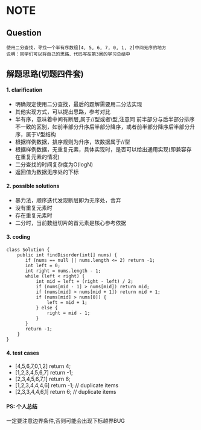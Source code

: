 # NOTE

## Question
```
使用二分查找，寻找一个半有序数组[4, 5, 6, 7, 0, 1, 2]中间无序的地方
说明：同学们可以将自己的思路、代码写在第3周的学习总结中
```  

## 解题思路(切题四件套)

#### 1. clarification
- 明确规定使用二分查找，最后的题解需要用二分法实现
- 其他实现方式，可以提出思路，参考对比
- 半有序，意味着中间有断层,属于//型或者\\型,注意同 前半部分与后半部分排序不一致的区别，如前半部分升序后半部分降序，或者前半部分降序后半部分升序，属于V型结构
- 根据样例数据，排序规则为升序，故数据属于//型
- 根据样例数据，无重复元素，具体实现时，是否可以给出通用实现(即兼容存在重复元素的情况)
- 二分查找的时间复杂度为O(logN)
- 返回值为数据无序处的下标

#### 2. possible solutions
- 暴力法，顺序迭代发现断层即为无序处，舍弃
- 没有重复元素时
- 存在重复元素时
- 二分时，当前数组切片的首元素是核心参考依据

#### 3. coding
```
class Solution {
    public int findDisorder(int[] nums) {
       if (nums == null || nums.length <= 2) return -1; 
       int left = 0;
       int right = nums.length - 1;
       while (left < right) {
           int mid = left + (right - left) / 2;
           if (nums[mid - 1] > nums[mid]) return mid;
           if (nums[mid] > nums[mid + 1]) return mid + 1;
           if (nums[mid] > nums[0]) {
               left = mid + 1;
           } else {
               right = mid - 1;
           }
       }
       return -1;
    }
}
```

#### 4. test cases
- [4,5,6,7,0,1,2] return 4;
- [1,2,3,4,5,6,7] return -1;
- [2,3,4,5,6,7,1] return 6;
- [1,2,3,4,4,4,6] return -1; // duplicate items
- [2,3,3,4,4,6,1] return 6; // duplicate items

#### PS: 个人总结
一定要注意边界条件,否则可能会出现下标越界BUG
